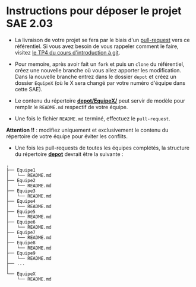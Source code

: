 # Instructions pour déposer le projet SAE 2.03

- La livraison de votre projet se fera par le biais d'un [pull-request](https://juanluck.github.io/Introduction-GIT/tp4/)  vers ce référentiel. Si vous avez besoin de vous rappeler comment le faire, visitez [le TP4 du cours d'introduction à git](https://juanluck.github.io/Introduction-GIT/tp4/).

- Pour memoire, après avoir fait un ```fork``` et puis un ```clone``` du référentiel, créez une nouvelle branche où vous allez apporter les modification. Dans la nouvelle branche entrez dans le dossier ```depot``` et créez un dossier ```EquipeX``` (où le X sera changé par votre numéro d'équipe dans cette SAE).

- Le contenu du répertoire [**depot/EquipeX/**](https://github.com/juanluck/depot-de-projets-SAE203-2022/tree/main/depot/EquipeX) peut servir de modèle pour remplir le ```README.md``` respectif de votre équipe.

- Une fois le fichier ```README.md``` terminé, effectuez le ```pull-request```.

**Attention !!** : modifiez uniquement et exclusivement le contenu du répertoire de votre équipe pour éviter les conflits.

- Une fois les pull-requests de toutes les équipes complétés, la structure du répertoire [**depot**](https://github.com/juanluck/depot-de-projets-SAE203-2022/tree/main/depot) devrait être la suivante : 


```shell
.
├── Equipe1
│   └── README.md
├── Equipe2
│   └── README.md
├── Equipe3
│   └── README.md
├── Equipe4
│   └── README.md
├── Equipe5
│   └── README.md
├── Equipe6
│   └── README.md
├── Equipe7
│   └── README.md
├── Equipe8
│   └── README.md
├── Equipe9
│   └── README.md
├── ...
│   
└── EquipeX
    └── README.md
```
